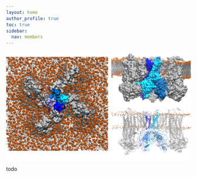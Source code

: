 ```yaml
---
layout: home
author_profile: true
toc: true
sidebar:
  nav: members
---
```




![Test figure](/assets/images/Webpage_1.png)

todo 
